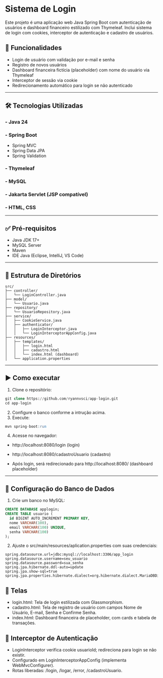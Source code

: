 # Sistema de Login

Este projeto é uma aplicação web Java Spring Boot com autenticação de usuários e dashboard financeiro estilizado com Thymeleaf. Inclui sistema de login com cookies, interceptor de autenticação e cadastro de usuários.

## 🚀 Funcionalidades

- Login de usuário com validação por e-mail e senha
- Registro de novos usuários
- Dashboard financeira fictícia (placeholder) com nome do usuário via Thymeleaf
- Interceptor de sessão via cookie
- Redirecionamento automático para login se não autenticado

---

## 🛠️ Tecnologias Utilizadas

### - Java 24
### - Spring Boot
- Spring MVC
- Spring Data JPA
- Spring Validation
### - Thymeleaf
### - MySQL
### - Jakarta Servlet (JSP compatível)
### - HTML, CSS

---

## ✅ Pré-requisitos

- Java JDK 17+
- MySQL Server
- Maven
- IDE Java (Eclipse, IntelliJ, VS Code)

---

## 📁 Estrutura de Diretórios

```pgsql
src/
├── controller/
│   └── LoginController.java
├── model/
│   └── Usuario.java
├── repository/
│   └── UsuarioRepository.java
├── service/
│   ├── CookieService.java
│   ├── authenticator/
│   │   ├── LoginInterceptor.java
│   │   └── LoginInterceptorAppConfig.java
├── resources/
│   ├── templates/
│   │   ├── login.html
│   │   ├── cadastro.html
│   │   └── index.html (dashboard)
│   └── application.properties
````

---

## ▶️ Como executar

1. Clone o repositório:
```sql
git clone https://github.com/ryannvsci/app-login.git
cd app-login
````
2. Configure o banco conforme a intrução acima.
3. Execute:
```sql
mvn spring-boot:run
````
4. Acesse no navegador:

- http://localhost:8080/login (login)

- http://localhost:8080/cadastroUsuario (cadastro)

- Após login, será redirecionado para http://localhost:8080/ (dashboard placeholder)


---

## 💾 Configuração do Banco de Dados

1. Crie um banco no MySQL:

```sql
CREATE DATABASE applogin;
CREATE TABLE usuario (
  id BIGINT AUTO_INCREMENT PRIMARY KEY,
  nome VARCHAR(100),
  email VARCHAR(100) UNIQUE,
  senha VARCHAR(100)
); 
````

2. Ajuste o src/main/resources/aplication.properties com suas credenciais:

```code
spring.datasource.url=jdbc:mysql://localhost:3306/app_login
spring.datasource.username=seu_usuario
spring.datasource.password=sua_senha
spring.jpa.hibernate.ddl-auto=update
spring.jpa.show-sql=true
spring.jpa.properties.hibernate.dialect=org.hibernate.dialect.MariaDBDialect
````

## 🎨 Telas
- login.html: Tela de login estilizada com Glassmorphism.
- cadastro.html: Tela de registro de usuário com campos Nome de Usuário, E-mail, Senha e Confirme Senha.
- index.html: Dashboard financeira de placeholder, com cards e tabela de transações.

## 🔐 Interceptor de Autenticação
- LoginInterceptor verifica cookie usuarioId; redireciona para login se não existir.
- Configurado em LoginInterceptorAppConfig (implementa WebMvcConfigurer).
- Rotas liberadas: /login, /logar, /error, /cadastroUsuario.





